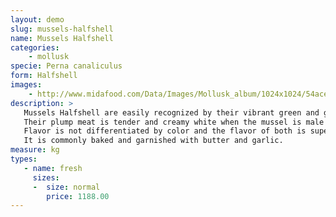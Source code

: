 ```yaml
---
layout: demo
slug: mussels-halfshell
name: Mussels Halfshell
categories:
    - mollusk
specie: Perna canaliculus
form: Halfshell
images:
    - http://www.midafood.com/Data/Images/Mollusk_album/1024x1024/54ace0edb709420.jpg
description: >
   Mussels Halfshell are easily recognized by their vibrant green and gold shell coloring.
   Their plump meat is tender and creamy white when the mussel is male and apricot to orange when the mussel is female.
   Flavor is not differentiated by color and the flavor of both is superb.
   It is commonly baked and garnished with butter and garlic.
measure: kg
types:
   - name: fresh
     sizes:
     -  size: normal
        price: 1188.00
---
```

